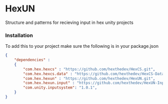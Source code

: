 # HexUN
Structure and patterns for recieving input in hex unity projects

### Installation
To add this to your project make sure the following is in your package.json

```json
{
    "dependencies" : 
    {
        "com.hex.hexcs" : "https://github.com/hexthedev/HexCS.git",
        "com.hex.hexcs.data" : "https://github.com/hexthedev/HexCS-Data.git",
        "com.hex.hexun" : "https://github.com/hexthedev/HexUN.git",
        "com.hex.hexun.input" : "https://github.com/hexthedev/HexUN-Input.git",
        "com.unity.inputsystem": "1.0.1",
    }
}
```